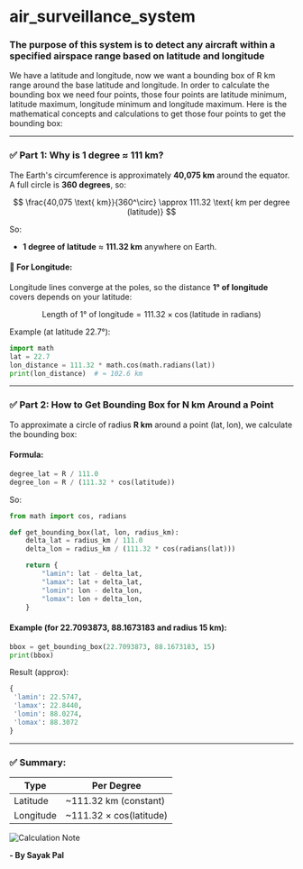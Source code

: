 # air_surveillance_system

### The purpose of this system is to detect any aircraft within a specified airspace range based on latitude and longitude

We have a latitude and longitude, now we want a bounding box of R km range around the base latitude and longitude. In order to calculate the bounding box we need four points, those four points are latitude minimum, latitude maximum, longitude minimum and longitude maximum. Here is the mathematical concepts and calculations to get those four points to get the bounding box:

---

### ✅ **Part 1: Why is 1 degree ≈ 111 km?**

The Earth's circumference is approximately **40,075 km** around the equator. A full circle is **360 degrees**, so:

$$
\frac{40,075 \text{ km}}{360^\circ} \approx 111.32 \text{ km per degree (latitude)}
$$

So:

* **1 degree of latitude** ≈ **111.32 km** anywhere on Earth.

#### 🔹 For Longitude:

Longitude lines converge at the poles, so the distance **1° of longitude** covers depends on your latitude:

$$
\text{Length of 1° of longitude} = 111.32 \times \cos(\text{latitude in radians})
$$

Example (at latitude 22.7°):

```python
import math
lat = 22.7
lon_distance = 111.32 * math.cos(math.radians(lat))
print(lon_distance)  # ≈ 102.6 km
```

---

### ✅ **Part 2: How to Get Bounding Box for N km Around a Point**

To approximate a circle of radius **R km** around a point (lat, lon), we calculate the bounding box:

#### Formula:

```python
degree_lat = R / 111.0
degree_lon = R / (111.32 * cos(latitude))
```

So:

```python
from math import cos, radians

def get_bounding_box(lat, lon, radius_km):
    delta_lat = radius_km / 111.0
    delta_lon = radius_km / (111.32 * cos(radians(lat)))

    return {
        "lamin": lat - delta_lat,
        "lamax": lat + delta_lat,
        "lomin": lon - delta_lon,
        "lomax": lon + delta_lon,
    }
```

#### Example (for 22.7093873, 88.1673183 and radius 15 km):

```python
bbox = get_bounding_box(22.7093873, 88.1673183, 15)
print(bbox)
```

Result (approx):

```python
{
 'lamin': 22.5747,
 'lamax': 22.8440,
 'lomin': 88.0274,
 'lomax': 88.3072
}
```

---

### ✅ Summary:

| Type      | Per Degree               |
| --------- | ------------------------ |
| Latitude  | \~111.32 km (constant)   |
| Longitude | \~111.32 × cos(latitude) |

![Calculation Note](https://github.com/Spin1234/air_surveillance_system/blob/main/IMG_20250602_002211.jpg)[](https://github.com/Spin1234/air_surveillance_system/blob/main/IMG_20250602_002240.jpg)


**- By Sayak Pal**
